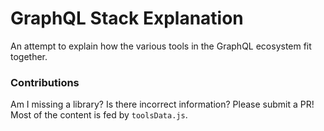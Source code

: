 # GraphQL Stack Explanation

An attempt to explain how the various tools in the GraphQL ecosystem fit together.

### Contributions

Am I missing a library? Is there incorrect information? Please submit a PR! Most of the content is fed by `toolsData.js`.
